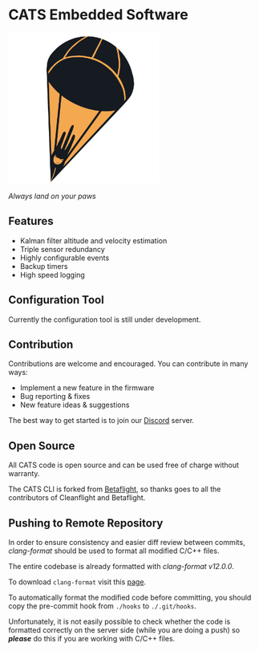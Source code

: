 # CATS Embedded Software

<img src="https://github.com/catsystems/cats-docs/blob/main/logo/PNG/logo_with_smile.png" alt = "CATS Logo" width="300" height="300">

*Always land on your paws*

## Features
* Kalman filter altitude and velocity estimation
* Triple sensor redundancy
* Highly configurable events
* Backup timers
* High speed logging

## Configuration Tool
Currently the configuration tool is still under development.

## Contribution
Contributions are welcome and encouraged. You can contribute in many ways:

* Implement a new feature in the firmware
* Bug reporting & fixes
* New feature ideas & suggestions

The best way to get started is to join our [Discord](https://discord.gg/H9Caj8XeBj) server.

## Open Source
All CATS code is open source and can be used free of charge without warranty. 

The CATS CLI is forked from [Betaflight](https://github.com/betaflight/betaflight), so thanks goes to all the contributors of Cleanflight and Betaflight. 

## Pushing to Remote Repository
In order to ensure consistency and easier diff review between commits,
*clang-format* should be used to format all modified C/C++ files. 

The entire codebase is already formatted with *clang-format v12.0.0*.

To download `clang-format` visit this [page](https://releases.llvm.org/download.html).

To automatically format the modified code before committing, you should
copy the pre-commit hook from `./hooks` to `./.git/hooks`.

Unfortunately, it is not easily possible to check whether the code is
formatted correctly on the server side (while you are doing a push) so
_**please**_ do this if you are working with C/C++ files. 


